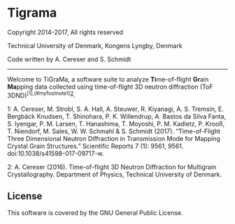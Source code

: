 Tigrama
=========

Copyright 2014-2017, All rights reserved

Technical University of Denmark, Kongens Lyngby, Denmark

Code written by A. Cereser and S. Schmidt

--------------------------

Welcome to TiGraMa, a software suite to analyze **Ti**me-of-flight **Gr**ain **Ma**pping data collected using time-of-flight 3D neutron diffraction (ToF 3DND)<sup>[1],(#myfootnote1)[2](#myfootnote2)</sup>.

<a name="myfootnote1">1</a>: A. Cereser, M. Strobl, S. A. Hall, A. Steuwer, R. Kiyanagi, A. S. Tremsin, E. Bergbäck Knudsen, T. Shinohara, P. K. Willendrup, A. Bastos da Silva Fanta, S. Iyengar, P. M. Larsen, T. Hanashima, T. Moyoshi, P. M. Kadletz, P. Krooß, T. Niendorf, M. Sales, W. W. Schmahl & S. Schmidt (2017). “Time-of-Flight Three Dimensional Neutron Diffraction in Transmission Mode for Mapping Crystal Grain Structures.” Scientific Reports 7 (1): 9561, 9561. doi:10.1038/s41598-017-09717-w.

<a name="myfootnote2">2</a>: A. Cereser (2016). Time-of-flight 3D Neutron Diffraction for Multigrain Crystallography. Department of Physics, Technical University of Denmark.

License
-------

This software is covered by the GNU General Public License.
